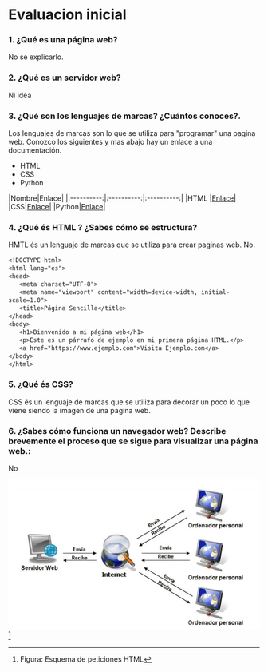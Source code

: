 # Evaluacion inicial

### **1. ¿Qué es una página web?**

No se explicarlo.


### **2. ¿Qué es un servidor web?**

Ni idea


### **3. ¿Qué son los lenguajes de marcas? ¿Cuántos conoces?.**

Los lenguajes de marcas son lo que se utiliza para "programar" una pagina web.
Conozco los siguientes y mas abajo hay un enlace a una documentación.
* HTML
* CSS
* Python

|Nombre|Enlace|
|:----------:|:----------:|:----------:|
|HTML  |[Enlace](https://developer.mozilla.org/es/docs/Web/HTML)|
|CSS|[Enlace](https://blog.hubspot.es/websiteque-es-css)|
|Python|[Enlace](https://aws.amazon.com/es/what-is/python/)|


### **4. ¿Qué és HTML ? ¿Sabes cómo se estructura?**

HMTL és un lenguaje de marcas que se utiliza para crear paginas web. 
No.
   
 ```
<!DOCTYPE html>
<html lang="es">
<head>
    <meta charset="UTF-8">
    <meta name="viewport" content="width=device-width, initial-scale=1.0">
    <title>Página Sencilla</title>
</head>
<body>
    <h1>Bienvenido a mi página web</h1>
    <p>Este es un párrafo de ejemplo en mi primera página HTML.</p>
    <a href="https://www.ejemplo.com">Visita Ejemplo.com</a>
</body>
</html>
```


### **5. ¿Qué és CSS?**

CSS és un lenguaje de marcas que se utiliza para decorar un poco lo que viene siendo la imagen de una pagina web.


### **6. ¿Sabes cómo funciona un navegador web? Describe brevemente el proceso que se sigue para visualizar una página web.:**

No

![Imagen esquema de peticiones HTML](https://github.com/BlancoJoel/0373-A2-Joel_Blanco_Rodriguez/blob/main/foto_esquema_de_peticiones_HTML.jpg)[^1]
[^1]: Figura: Esquema de peticiones HTML
